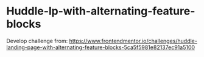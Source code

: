 # Huddle-lp-with-alternating-feature-blocks
 Develop challenge from: https://www.frontendmentor.io/challenges/huddle-landing-page-with-alternating-feature-blocks-5ca5f5981e82137ec91a5100
